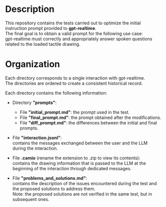 # Description

This repository contains the tests carried out to optimize the initial instruction prompt provided to **gpt-realtime**.  
The final goal is to obtain a valid prompt for the following use case:  
gpt-realtime must correctly and appropriately answer spoken questions related to the loaded tactile drawing.

# Organization

Each directory corresponds to a single interaction with gpt-realtime.  
The directories are ordered to create a consistent historical record.

Each directory contains the following information:

- Directory **"prompts"**:
  - File **"initial_prompt.md"**: the prompt used in the test.
  - File **"final_prompt.md"**: the prompt obtained after the modifications.
  - File **"diff_prompt.md"**: the differences between the initial and final prompts.

- File **"interaction.jsonl"**:  
  contains the messages exchanged between the user and the LLM during the interaction.

- File **.camio** (rename the extension to .zip to view its contents):  
  contains the drawing information that is passed to the LLM at the beginning of the interaction through dedicated messages.

- File **"problems_and_solutions.md"**:  
  contains the description of the issues encountered during the test and the proposed solutions to address them.  
  Note: the proposed solutions are not verified in the same test, but in subsequent ones.